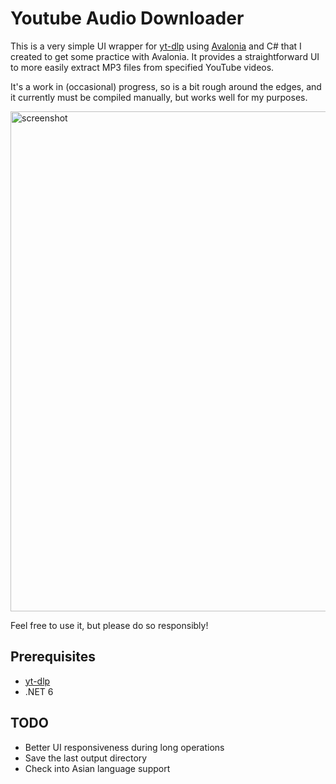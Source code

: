# Youtube Audio Downloader

This is a very simple UI wrapper for [yt-dlp](https://github.com/yt-dlp/yt-dlp) using [Avalonia](https://avaloniaui.net/) and C# that I created to get some practice with Avalonia. It provides a straightforward UI to more easily extract MP3 files from specified YouTube videos.

It's a work in (occasional) progress, so is a bit rough around the edges, and it currently must be compiled manually, but works well for my purposes.

<img width="800" alt="screenshot" src="https://user-images.githubusercontent.com/50596087/176416234-51373254-639d-4815-b17a-bcac0946b7ad.png">

Feel free to use it, but please do so responsibly!

## Prerequisites
- [yt-dlp](https://github.com/yt-dlp/yt-dlp)
- .NET 6

## TODO

- Better UI responsiveness during long operations
- Save the last output directory
- Check into Asian language support
